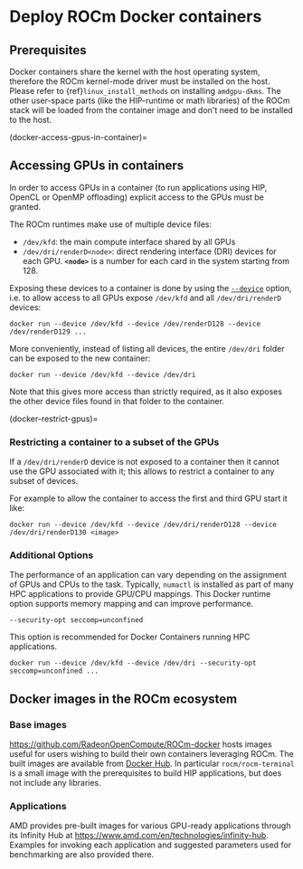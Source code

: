 # Deploy ROCm Docker containers

## Prerequisites

Docker containers share the kernel with the host operating system, therefore the
ROCm kernel-mode driver must be installed on the host. Please refer to
{ref}`linux_install_methods` on installing `amdgpu-dkms`. The other
user-space parts (like the HIP-runtime or math libraries) of the ROCm stack will
be loaded from the container image and don't need to be installed to the host.

(docker-access-gpus-in-container)=

## Accessing GPUs in containers

In order to access GPUs in a container (to run applications using HIP, OpenCL or
OpenMP offloading) explicit access to the GPUs must be granted.

The ROCm runtimes make use of multiple device files:

- `/dev/kfd`: the main compute interface shared by all GPUs
- `/dev/dri/renderD<node>`: direct rendering interface (DRI) devices for each
  GPU. **`<node>`** is a number for each card in the system starting from 128.

Exposing these devices to a container is done by using the
[`--device`](https://docs.docker.com/engine/reference/commandline/run/#device)
option, i.e. to allow access to all GPUs expose `/dev/kfd` and all
`/dev/dri/renderD` devices:

```shell
docker run --device /dev/kfd --device /dev/renderD128 --device /dev/renderD129 ...
```

More conveniently, instead of listing all devices, the entire `/dev/dri` folder
can be exposed to the new container:

```shell
docker run --device /dev/kfd --device /dev/dri
```

Note that this gives more access than strictly required, as it also exposes the
other device files found in that folder to the container.

(docker-restrict-gpus)=

### Restricting a container to a subset of the GPUs

If a `/dev/dri/renderD` device is not exposed to a container then it cannot use
the GPU associated with it; this allows to restrict a container to any subset of
devices.

For example to allow the container to access the first and third GPU start it
like:

```shell
docker run --device /dev/kfd --device /dev/dri/renderD128 --device /dev/dri/renderD130 <image>
```

### Additional Options

The performance of an application can vary depending on the assignment of GPUs
and CPUs to the task. Typically, `numactl` is installed as part of many HPC
applications to provide GPU/CPU mappings. This Docker runtime option supports
memory mapping and can improve performance.

```shell
--security-opt seccomp=unconfined
```

This option is recommended for Docker Containers running HPC applications.

```shell
docker run --device /dev/kfd --device /dev/dri --security-opt seccomp=unconfined ...
```

## Docker images in the ROCm ecosystem

### Base images

<https://github.com/RadeonOpenCompute/ROCm-docker> hosts images useful for users
wishing to build their own containers leveraging ROCm. The built images are
available from [Docker Hub](https://hub.docker.com/u/rocm). In particular
`rocm/rocm-terminal` is a small image with the prerequisites to build HIP
applications, but does not include any libraries.

### Applications

AMD provides pre-built images for various GPU-ready applications through its
Infinity Hub at <https://www.amd.com/en/technologies/infinity-hub>.
Examples for invoking each application and suggested parameters used for
benchmarking are also provided there.
